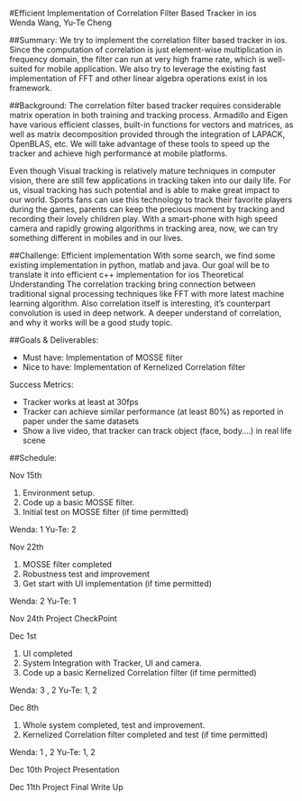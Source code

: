 #Efficient Implementation of Correlation Filter Based Tracker in ios 	 
Wenda Wang, Yu-Te Cheng	
											
##Summary: 
We try to implement the correlation filter based tracker in ios. Since the computation of correlation is just element-wise multiplication in frequency domain, the filter can run at very high frame rate, which is well-suited for mobile application. We also try to leverage the existing fast implementation of FFT and other linear algebra operations exist in ios framework.
					
##Background: 
The correlation filter based tracker requires considerable matrix operation in both training and tracking process. Armadillo and Eigen have various efficient classes, built-in functions for vectors and matrices, as well as matrix decomposition provided through the integration of LAPACK, OpenBLAS, etc. We will take advantage of these tools to speed up the tracker and achieve high performance at mobile platforms. 

Even though Visual tracking is relatively mature techniques in computer vision, there are still few applications in tracking taken into our daily life. For us, visual tracking has such potential and is able to make great impact to our world. Sports fans can use this technology to track their favorite players during the games, parents can keep the precious moment by tracking and recording their lovely children play. With a smart-phone with high speed camera and rapidly growing algorithms in tracking area, now, we can try something different in mobiles and in our lives.
					
##Challenge:
Efficient implementation 
With some search, we find some existing implementation in python, matlab and java. Our goal will be to translate it into efficient c++ implementation for ios
Theoretical Understanding
The correlation tracking bring connection between traditional signal processing techniques like FFT with more latest machine learning algorithm. Also correlation itself is interesting, it’s counterpart convolution is used in deep network. A deeper understand of correlation, and why it works will be a good study topic.

##Goals & Deliverables:
- Must have: Implementation of MOSSE filter
- Nice to have: Implementation of Kernelized Correlation filter

Success Metrics:
- Tracker works at least at 30fps
- Tracker can achieve similar performance (at least 80%) as reported in paper under the same datasets
- Show a live video, that tracker can track object (face, body….) in real life scene  		 							

##Schedule: 

Nov 15th  
   1. Environment setup.
   2. Code up a basic MOSSE filter.
   3. Initial test on MOSSE filter (if time permitted)
   
   Wenda:   1                              Yu-Te:  2

Nov 22th  
   1. MOSSE filter completed 
   2. Robustness test and improvement
   3. Get start with UI implementation (if time permitted)
   
   Wenda:   2                              Yu-Te: 1

Nov 24th  Project CheckPoint

Dec 1st     
   1. UI completed 
   2. System Integration with Tracker, UI and camera.
   3. Code up a basic Kernelized Correlation filter  (if time permitted)
   
   Wenda:    3 , 2                           Yu-Te: 1, 2

Dec 8th     
   1. Whole system completed, test  and improvement. 
   2. Kernelized Correlation filter completed and test (if time permitted)
   
   Wenda:     1 , 2                              Yu-Te: 1, 2

Dec 10th   Project Presentation

Dec 11th   Project Final Write Up


						
					 				
			
		

